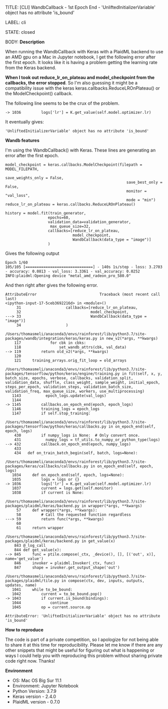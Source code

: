 TITLE:
[CLI] WandbCallback - 1st Epoch End - 'UnliftedInitializerVariable' object has no attribute 'is_bound'

LABEL:
cli

STATE:
closed

BODY:
**Description**

When running the WandbCallback with Keras with a PlaidML backend to use an AMD gpu on a Mac in Jupyter notebook, I get the following error after the first epoch.  It looks like it is having a problem getting the learning rate from the Keras backend.  

**When I took out reduce_lr_on_plateau and model_checkpoint from the callbacks, the error stopped**.  So I'm also guessing it might be a compatibility issue with the keras keras.callbacks.ReduceLROnPlateau() or the ModelCheckpoint() callback.

The following line seems to be the crux of the problem.

`-> 1036         logs['lr'] = K.get_value(self.model.optimizer.lr)`

It eventually gives:

`'UnliftedInitializerVariable' object has no attribute 'is_bound'`

**Wandb features**

I'm using the WandbCallback() with Keras.  These lines are generating an error after the first epoch.

```
model_checkpoint = keras.callbacks.ModelCheckpoint(filepath = MODEL_FILEPATH,
                                                      save_weights_only = False,
                                                      save_best_only = False,
                                                      monitor = "val_loss",
                                                      mode = "min")
reduce_lr_on_plateau = keras.callbacks.ReduceLROnPlateau()

history = model.fit(train_generator, 
                   epochs=60, 
                   validation_data=validation_generator,
                    max_queue_size=32,
                   callbacks=[reduce_lr_on_plateau, 
                              model_checkpoint,
                              WandbCallback(data_type = "image")]
                   )
```

Gives the following output 

```
Epoch 1/60
105/105 [==============================] - 140s 1s/step - loss: 3.2703 - accuracy: 0.0813 - val_loss: 3.3361 - val_accuracy: 0.0252
INFO:plaidml:Opening device "metal_amd_radeon_pro_580.0"
```

And then right after gives the following error.

```
AttributeError                            Traceback (most recent call last)
<ipython-input-17-5ceb3692216d> in <module>()
     31                    callbacks=[reduce_lr_on_plateau, 
     32                               model_checkpoint,
---> 33                               WandbCallback(data_type = "image")]
     34                    )

/Users/thomasmeli/anaconda3/envs/rainforest/lib/python3.7/site-packages/wandb/integration/keras/keras.py in new_v2(*args, **kwargs)
    117             for cbk in cbks:
    118                 set_wandb_attrs(cbk, val_data)
--> 119         return old_v2(*args, **kwargs)
    120 
    121     training_arrays.orig_fit_loop = old_arrays

/Users/thomasmeli/anaconda3/envs/rainforest/lib/python3.7/site-packages/tensorflow/python/keras/engine/training.py in fit(self, x, y, batch_size, epochs, verbose, callbacks, validation_split, validation_data, shuffle, class_weight, sample_weight, initial_epoch, steps_per_epoch, validation_steps, validation_batch_size, validation_freq, max_queue_size, workers, use_multiprocessing)
   1143           epoch_logs.update(val_logs)
   1144 
-> 1145         callbacks.on_epoch_end(epoch, epoch_logs)
   1146         training_logs = epoch_logs
   1147         if self.stop_training:

/Users/thomasmeli/anaconda3/envs/rainforest/lib/python3.7/site-packages/tensorflow/python/keras/callbacks.py in on_epoch_end(self, epoch, logs)
    430         if numpy_logs is None:  # Only convert once.
    431           numpy_logs = tf_utils.to_numpy_or_python_type(logs)
--> 432         callback.on_epoch_end(epoch, numpy_logs)
    433 
    434   def on_train_batch_begin(self, batch, logs=None):

/Users/thomasmeli/anaconda3/envs/rainforest/lib/python3.7/site-packages/keras/callbacks/callbacks.py in on_epoch_end(self, epoch, logs)
   1034     def on_epoch_end(self, epoch, logs=None):
   1035         logs = logs or {}
-> 1036         logs['lr'] = K.get_value(self.model.optimizer.lr)
   1037         current = logs.get(self.monitor)
   1038         if current is None:

/Users/thomasmeli/anaconda3/envs/rainforest/lib/python3.7/site-packages/plaidml/keras/backend.py in wrapper(*args, **kwargs)
     57     def wrapper(*args, **kwargs):
     58         # Call the requested function regardless
---> 59         return func(*args, **kwargs)
     60 
     61     return wrapper

/Users/thomasmeli/anaconda3/envs/rainforest/lib/python3.7/site-packages/plaidml/keras/backend.py in get_value(x)
    843 @_log_call
    844 def get_value(x):
--> 845     func = ptile.compose(_ctx, _device(), [], [('out', x)], name='get_value')
    846     invoker = plaidml.Invoker(_ctx, func)
    847     shape = invoker.get_output_shape('out')

/Users/thomasmeli/anaconda3/envs/rainforest/lib/python3.7/site-packages/plaidml/tile.py in compose(ctx, dev, inputs, outputs, updates, name)
   1041     while to_be_bound:
   1042         current = to_be_bound.pop()
-> 1043         if current.is_bound(bindings):
   1044             continue
   1045         op = current.source.op

AttributeError: 'UnliftedInitializerVariable' object has no attribute 'is_bound'
```

**How to reproduce**

The code is part of a private competition, so I apologize for not being able to share it at this time for reproducibility.  Please let me know if there are any other snippets that might be useful for figuring out what is happening or ways I could help you with reproducing this problem without sharing private code right now.  Thanks!

**Environment**
- OS: Mac OS Big Sur 11.1
- Environment: Jupyter Notebook
- Python Version: 3.7.9
- Keras version - 2.4.0
- PlaidML version - 0.7.0



